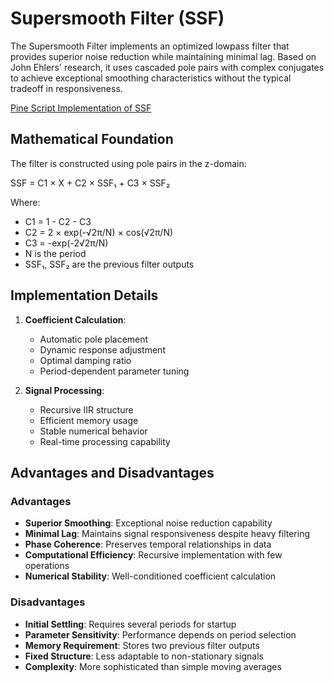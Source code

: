# Supersmooth Filter (SSF)

The Supersmooth Filter implements an optimized lowpass filter that provides superior noise reduction while maintaining minimal lag. Based on John Ehlers' research, it uses cascaded pole pairs with complex conjugates to achieve exceptional smoothing characteristics without the typical tradeoff in responsiveness.

[Pine Script Implementation of SSF](https://github.com/mihakralj/pinescript/blob/main/indicators/filters/ehssf.pine)

## Mathematical Foundation

The filter is constructed using pole pairs in the z-domain:

SSF = C1 × X + C2 × SSF₁ + C3 × SSF₂

Where:

- C1 = 1 - C2 - C3
- C2 = 2 × exp(-√2π/N) × cos(√2π/N)
- C3 = -exp(-2√2π/N)
- N is the period
- SSF₁, SSF₂ are the previous filter outputs

## Implementation Details

1. **Coefficient Calculation**:
   - Automatic pole placement
   - Dynamic response adjustment
   - Optimal damping ratio
   - Period-dependent parameter tuning

2. **Signal Processing**:
   - Recursive IIR structure
   - Efficient memory usage
   - Stable numerical behavior
   - Real-time processing capability

## Advantages and Disadvantages

### Advantages

- **Superior Smoothing**: Exceptional noise reduction capability
- **Minimal Lag**: Maintains signal responsiveness despite heavy filtering
- **Phase Coherence**: Preserves temporal relationships in data
- **Computational Efficiency**: Recursive implementation with few operations
- **Numerical Stability**: Well-conditioned coefficient calculation

### Disadvantages

- **Initial Settling**: Requires several periods for startup
- **Parameter Sensitivity**: Performance depends on period selection
- **Memory Requirement**: Stores two previous filter outputs
- **Fixed Structure**: Less adaptable to non-stationary signals
- **Complexity**: More sophisticated than simple moving averages
